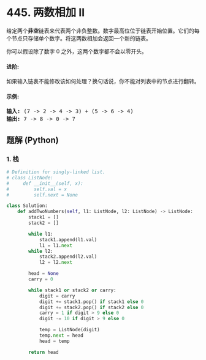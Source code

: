 # 445. 两数相加 II
给定两个**非空**链表来代表两个非负整数。数字最高位位于链表开始位置。它们的每个节点只存储单个数字。将这两数相加会返回一个新的链表。

你可以假设除了数字 0 之外，这两个数字都不会以零开头。

#### 进阶:
如果输入链表不能修改该如何处理？换句话说，你不能对列表中的节点进行翻转。

#### 示例:
<pre>
<strong>输入:</strong> (7 -> 2 -> 4 -> 3) + (5 -> 6 -> 4)
<strong>输出:</strong> 7 -> 8 -> 0 -> 7
</pre>

## 题解 (Python)

### 1. 栈
```Python
# Definition for singly-linked list.
# class ListNode:
#     def __init__(self, x):
#         self.val = x
#         self.next = None

class Solution:
    def addTwoNumbers(self, l1: ListNode, l2: ListNode) -> ListNode:
        stack1 = []
        stack2 = []

        while l1:
            stack1.append(l1.val)
            l1 = l1.next
        while l2:
            stack2.append(l2.val)
            l2 = l2.next

        head = None
        carry = 0

        while stack1 or stack2 or carry:
            digit = carry
            digit += stack1.pop() if stack1 else 0
            digit += stack2.pop() if stack2 else 0
            carry = 1 if digit > 9 else 0
            digit -= 10 if digit > 9 else 0

            temp = ListNode(digit)
            temp.next = head
            head = temp

        return head
```
